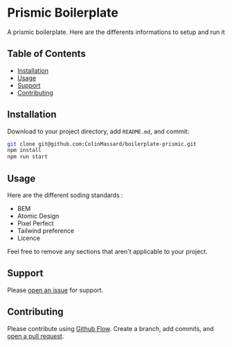 # Prismic Boilerplate

A prismic boilerplate. Here are the differents informations to setup and run it 

## Table of Contents

- [Installation](#installation)
- [Usage](#usage)
- [Support](#support)
- [Contributing](#contributing)

## Installation

Download to your project directory, add `README.md`, and commit:

```sh
git clone git@github.com:ColinMassard/boilerplate-prismic.git
npm install
npm run start
```

## Usage

Here are the different soding standards :

- BEM
- Atomic Design
- Pixel Perfect
- Tailwind preference
- Licence

Feel free to remove any sections that aren't applicable to your project.

## Support

Please [open an issue](https://github.com/ColinMassard/boilerplate-prismic/issues/new) for support.

## Contributing

Please contribute using [Github Flow](https://guides.github.com/introduction/flow/). Create a branch, add commits, and [open a pull request](https://github.com/ColinMassard/boilerplate-prismic/compare/).